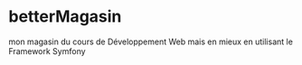 # betterMagasin
mon magasin du cours de Développement Web mais en mieux en utilisant le Framework Symfony

